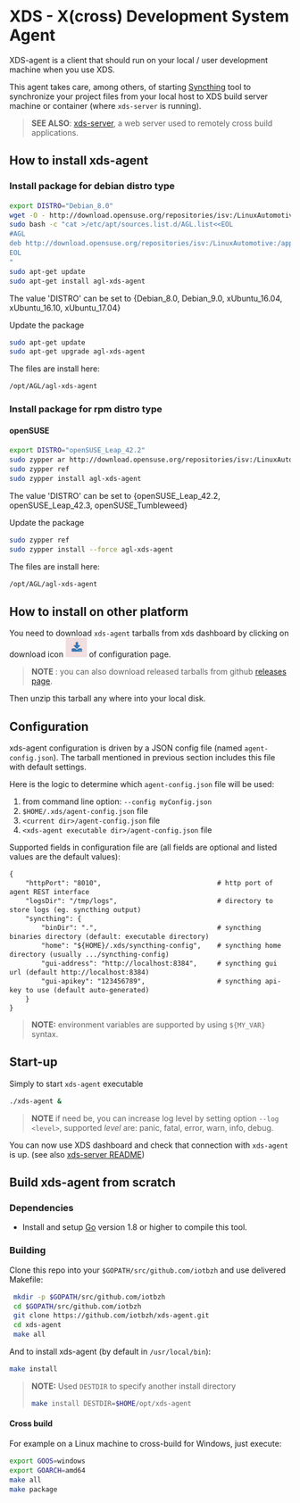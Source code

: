 # XDS - X(cross) Development System Agent

XDS-agent is a client that should run on your local / user development machine when you use XDS.

This agent takes care, among others, of starting [Syncthing](https://syncthing.net/)
tool to synchronize your project files from your local host to XDS build server
machine or container (where `xds-server` is running).

> **SEE ALSO**: [xds-server](https://github.com/iotbzh/xds-server), a web server
used to remotely cross build applications.

## How to install xds-agent

### Install package for debian distro type

```bash
export DISTRO="Debian_8.0"
wget -O - http://download.opensuse.org/repositories/isv:/LinuxAutomotive:/app-Development/${DISTRO}/Release.key | sudo apt-key add -
sudo bash -c "cat >/etc/apt/sources.list.d/AGL.list<<EOL
#AGL
deb http://download.opensuse.org/repositories/isv:/LinuxAutomotive:/app-Development/${DISTRO}/ ./
EOL
"
sudo apt-get update
sudo apt-get install agl-xds-agent
```

The value 'DISTRO' can be set to {Debian_8.0, Debian_9.0, xUbuntu_16.04, xUbuntu_16.10, xUbuntu_17.04}

Update the package
```bash
sudo apt-get update
sudo apt-get upgrade agl-xds-agent
```

The files are install here:
```bash
/opt/AGL/agl-xds-agent
```

### Install package for rpm distro type

#### openSUSE
```bash
export DISTRO="openSUSE_Leap_42.2"
sudo zypper ar http://download.opensuse.org/repositories/isv:/LinuxAutomotive:/app-Development/${DISTRO}/isv:LinuxAutomotive:app-Development.repo
sudo zypper ref
sudo zypper install agl-xds-agent
```

The value 'DISTRO' can be set to {openSUSE_Leap_42.2, openSUSE_Leap_42.3, openSUSE_Tumbleweed}

Update the package
```bash
sudo zypper ref
sudo zypper install --force agl-xds-agent
```

The files are install here:
```bash
/opt/AGL/agl-xds-agent
```

## How to install on other platform

You need to download `xds-agent` tarballs from xds dashboard by clicking
on download icon ![download icon](./resources/images/download_icon.jpg) of
configuration page.

> **NOTE** : you can also download released tarballs from github [releases page](https://github.com/iotbzh/xds-agent/releases).

Then unzip this tarball any where into your local disk.

## Configuration

xds-agent configuration is driven by a JSON config file (named `agent-config.json`).
The tarball mentioned in previous section includes this file with default settings.

Here is the logic to determine which `agent-config.json` file will be used:
1. from command line option: `--config myConfig.json`
2. `$HOME/.xds/agent-config.json` file
3. `<current dir>/agent-config.json` file
4. `<xds-agent executable dir>/agent-config.json` file

Supported fields in configuration file are (all fields are optional and listed
values are the default values):
```
{
    "httpPort": "8010",                             # http port of agent REST interface
    "logsDir": "/tmp/logs",                         # directory to store logs (eg. syncthing output)
    "syncthing": {
        "binDir": ".",                              # syncthing binaries directory (default: executable directory)
        "home": "${HOME}/.xds/syncthing-config",    # syncthing home directory (usually .../syncthing-config)
        "gui-address": "http://localhost:8384",     # syncthing gui url (default http://localhost:8384)
        "gui-apikey": "123456789",                  # syncthing api-key to use (default auto-generated)
    }
}
```

>**NOTE:** environment variables are supported by using `${MY_VAR}` syntax.

## Start-up

Simply to start `xds-agent` executable
```bash
./xds-agent &
```

>**NOTE** if need be, you can increase log level by setting option
`--log <level>`, supported *level* are: panic, fatal, error, warn, info, debug.

You can now use XDS dashboard and check that connection with `xds-agent` is up.
(see also [xds-server README](https://github.com/iotbzh/xds-server/blob/master/README.md#xds-dashboard))


## Build xds-agent from scratch

### Dependencies

- Install and setup [Go](https://golang.org/doc/install) version 1.8 or
higher to compile this tool.

### Building

Clone this repo into your `$GOPATH/src/github.com/iotbzh` and use delivered Makefile:
```bash
 mkdir -p $GOPATH/src/github.com/iotbzh
 cd $GOPATH/src/github.com/iotbzh
 git clone https://github.com/iotbzh/xds-agent.git
 cd xds-agent
 make all
```

And to install xds-agent (by default in `/usr/local/bin`):
```bash
make install
```

>**NOTE:** Used `DESTDIR` to specify another install directory
>```bash
>make install DESTDIR=$HOME/opt/xds-agent
>```

#### Cross build
For example on a Linux machine to cross-build for Windows, just execute:
```bash
export GOOS=windows
export GOARCH=amd64
make all
make package
```
